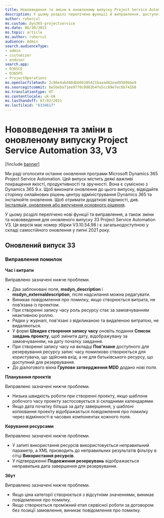 ```yaml
---
title: Нововведення та зміни в оновленому випуску Project Service Automation 33, V3
description: У цьому розділі перелічено функції й виправлення, доступні у випуску Project Service Automation 33, V3.
author: ruhercul
ms.custom: dyn365-projectservice
ms.date: 06/30/2021
ms.topic: article
ms.author: ruhercul
audience: Admin
search.audienceType:
- admin
- customizer
- enduser
search.app:
- D365CE
- D365PS
- ProjectOperations
ms.openlocfilehash: 2c96e4abd484bb66285421baaad82ead9589bbe9
ms.sourcegitcommit: be5beba71ee9770c0083b4fe5cc89e7ec6b741b8
ms.translationtype: HT
ms.contentlocale: uk-UA
ms.lasthandoff: 07/02/2021
ms.locfileid: "6334617"
---
```

# <a name="whats-new-or-changed-in-project-service-automation-update-release-33-v3"></a>Нововведення та зміни в оновленому випуску Project Service Automation 33, V3

[!include [banner](../includes/psa-now-project-operations.md)]

Ми раді оголосити останнє оновлення програми Microsoft Dynamics 365 Project Service Automation. Цей випуск містить деякі важливі покращення якості, продуктивності та зручності. Вона є сумісною з Dynamics 365 9.x. Щоб виконати оновлення до цього випуску, відвідайте сторінку онлайнових рішень центру адміністрування Dynamics 365 та інсталюйте оновлення. Щоб отримати додаткові відомості, див. [Інсталяція, оновлення або вилучення основного рішення](/power-platform/admin/install-remove-preferred-solution).

У цьому розділі перелічено нові функції та виправлення, а також зміни та нововведення для оновленого випуску 33 Project Service Automation V3. Ця версія має номер збірки V3.10.54.98 і є загальнодоступною у складі самостійного оновлення у липні 2021 року.

## <a name="update-release-33"></a>Оновлений випуск 33

### <a name="bug-fixes"></a>Виправлення помилок

**Час і витрати**

Виправлено зазначені нижче проблеми.

- Два заблоковані поля, **msdyn_description** і **msdyn_externaldescription**, після надсилання можна редагувати.
- Виникає повідомлення про помилку, якщо створюється витрата, не пов’язана із проектом.
- При створенні запису часу роль ресурсу стає за замовчуванням неактивною роллю.
- Рядки у журналі, пов'язані з відкликаною та видаленою витратою, не видаляються.
- У формі **Швидке створення запису часу** оновіть подання **Список завдань проекту**, щоб змінити дату, відображувану за замовчуванням, на дату початку завдання.
- При створенні запису часу на вкладці **Пов'язане** доступного для резервування ресурсу запис часу помилково створюється для користувача, що здійснив вхід, а не для батьківського ресурсу, що доступний для резервування.
- До діалогового вікна **Групове затвердження MDD** додано нові поля.

**Планування проектів**

Виправлено зазначені нижче проблеми.
- Низька швидкість роботи при створенні проекту, якщо шаблони робочого часу проекту застосовується зі складними календарями.
- Якщо дата початку більша за дату завершення, у шаблоні копіювання проекту відображається повідомлення про помилку через відмінності в часових компонентах кожного поля.

**Керування ресурсами**

Виправлено зазначені нижче проблеми.
- У запиті використання ресурсів використовується неправильний параметр, а XML призводить до неправильних результатів фільтру в сітці **Використання ресурсів**.
- У підтвердженні **Подовження резервувань** відображається неправильна дата завершення для резервування.

**Збут**

Виправлено зазначені нижче проблеми.
- Якщо ціна категорії створюється з відсутніми значеннями, виникає повідомлення про помилку.
- Якщо створюється проміжний етап сервісної роботи за договором без позиції замовлення, виникає повідомлення про помилку.
